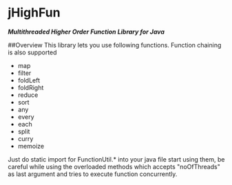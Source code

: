 jHighFun
========

***Multithreaded Higher Order Function Library for Java***

##Overview
This library lets you use following functions. Function chaining is also supported

 * map <br>
 * filter <br>
 * foldLeft <br>
 * foldRight <br>
 * reduce <br>
 * sort <br>
 * any <br>
 * every <br>
 * each <br>
 * split <br>
 * curry <br>
 * memoize <br>

Just do static import for FunctionUtil.* into your java file start using them, be careful while using the overloaded methods which accepts "noOfThreads" as last argument and tries to execute function concurrently.
